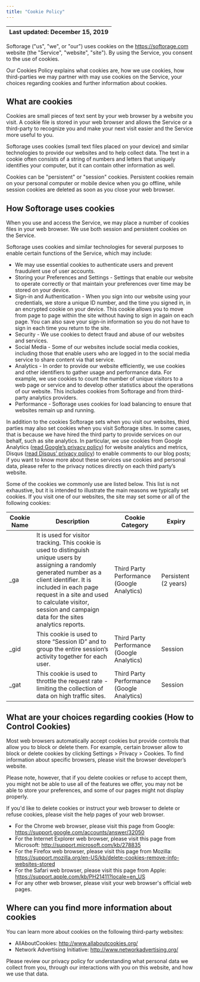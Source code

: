 ```yaml
---
title: "Cookie Policy"
---
```

| Last updated: December 15, 2019 |
| ------------------------------- |

Softorage ("us", "we", or "our") uses cookies on the https://softorage.com website (the "Service", "website", "site"). By using the Service, you consent to the use of cookies.

Our Cookies Policy explains what cookies are, how we use cookies, how third-parties we may partner with may use cookies on the Service, your choices regarding cookies and further information about cookies.

## What are cookies

Cookies are small pieces of text sent by your web browser by a website you visit. A cookie file is stored in your web browser and allows the Service or a third-party to recognize you and make your next visit easier and the Service more useful to you.

Softorage uses cookies (small text files placed on your device) and similar technologies to provide our websites and to help collect data. The text in a cookie often consists of a string of numbers and letters that uniquely identifies your computer, but it can contain other information as well.

Cookies can be "persistent" or "session" cookies. Persistent cookies remain on your personal computer or mobile device when you go offline, while session cookies are deleted as soon as you close your web browser.

## How Softorage uses cookies

When you use and access the Service, we may place a number of cookies files in your web browser. We use both session and persistent cookies on the Service. 

Softorage uses cookies and similar technologies for several purposes to enable certain functions of the Service, which may include:
* We may use essential cookies to authenticate users and prevent fraudulent use of user accounts.
* Storing your Preferences and Settings - Settings that enable our website to operate correctly or that maintain your preferences over time may be stored on your device.
* Sign-in and Authentication - When you sign into our website using your credentials, we store a unique ID number, and the time you signed in, in an encrypted cookie on your device. This cookie allows you to move from page to page within the site without having to sign in again on each page. You can also save your sign-in information so you do not have to sign in each time you return to the site.
* Security - We use cookies to detect fraud and abuse of our websites and services.
* Social Media - Some of our websites include social media cookies, including those that enable users who are logged in to the social media service to share content via that service.
* Analytics - In order to provide our website efficiently, we use cookies and other identifiers to gather usage and performance data. For example, we use cookies to count the number of unique visitors to a web page or service and to develop other statistics about the operations of our website. This includes cookies from Softorage and from third-party analytics providers.
* Performance - Softorage uses cookies for load balancing to ensure that websites remain up and running.

In addition to the cookies Softorage sets when you visit our websites, third parties may also set cookies when you visit Softorage sites. In some cases, that is because we have hired the third party to provide services on our behalf, such as site analytics. In particular, we use cookies from Google Analytics ([read Google’s privacy policy](https://support.google.com/analytics/answer/6004245)) for website analytics and metrics, Disqus ([read Disqus’ privacy policy](https://help.disqus.com/terms-and-policies/disqus-privacy-policy)) to enable comments to our blog posts; if you want to know more about these services use cookies and personal data, please refer to the privacy notices directly on each third party’s website.

Some of the cookies we commonly use are listed below. This list is not exhaustive, but it is intended to illustrate the main reasons we typically set cookies. If you visit one of our websites, the site may set some or all of the following cookies:

| Cookie Name | Description | Cookie Category | Expiry |
|-------------|-------------|-----------------|--------|
| _ga | It is used for visitor tracking. This cookie is used to distinguish unique users by assigning a randomly generated number as a client identifier. It is included in each page request in a site and used to calculate visitor, session and campaign data for the sites analytics reports. | Third Party Performance (Google Analytics) | Persistent (2 years) |
| _gid | This cookie is used to store “Session ID” and to group the entire session’s activity together for each user. | Third Party Performance (Google Analytics) | Session |
| _gat | This cookie is used to throttle the request rate - limiting the collection of data on high traffic sites. | Third Party Performance (Google Analytics) | Session |

## What are your choices regarding cookies (How to Control Cookies)

Most web browsers automatically accept cookies but provide controls that allow you to block or delete them. For example, certain browser allow to block or delete cookies by clicking Settings > Privacy > Cookies. To find information about specific browsers, please visit the browser developer’s website.

Please note, however, that if you delete cookies or refuse to accept them, you might not be able to use all of the features we offer, you may not be able to store your preferences, and some of our pages might not display properly.

If you'd like to delete cookies or instruct your web browser to delete or refuse cookies, please visit the help pages of your web browser. 

* For the Chrome web browser, please visit this page from Google: https://support.google.com/accounts/answer/32050
* For the Internet Explorer web browser, please visit this page from Microsoft: http://support.microsoft.com/kb/278835
* For the Firefox web browser, please visit this page from Mozilla: https://support.mozilla.org/en-US/kb/delete-cookies-remove-info-websites-stored
* For the Safari web browser, please visit this page from Apple: https://support.apple.com/kb/PH21411?locale=en_US
* For any other web browser, please visit your web browser's official web pages.

## Where can you find more information about cookies

You can learn more about cookies on the following third-party websites:
* AllAboutCookies: http://www.allaboutcookies.org/
* Network Advertising Initiative: http://www.networkadvertising.org/

Please review our privacy policy for understanding what personal data we collect from you, through our interactions with you on this website, and how we use that data.
